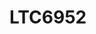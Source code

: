 # LTC6952

```{devicetree} /wsshare/analog_work/vger/linux/Documentation/devicetree/bindings/iio/frequency/adi,ltc6952.yaml
```